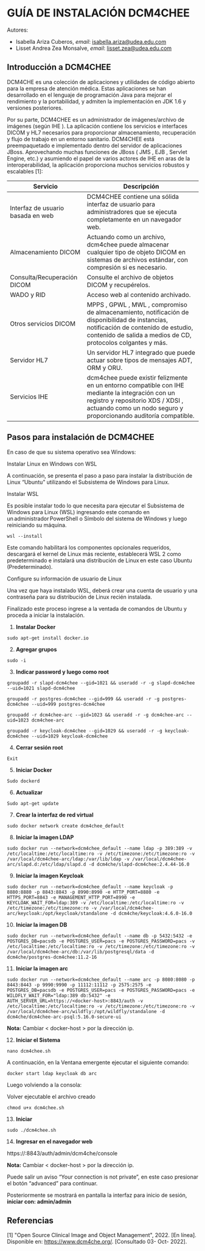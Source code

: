 
# GUÍA DE INSTALACIÓN DCM4CHEE

Autores: 
* Isabella Ariza Cuberos, *email*: isabella.ariza@udea.edu.com
* Lisset Andrea Zea Monsalve, *email*: lisset.zea@udea.edu.com

## Introducción a DCM4CHEE

DCM4CHE es una colección de aplicaciones y utilidades de código abierto para la empresa de atención médica. Estas aplicaciones se han desarrollado en el lenguaje de programación Java para mejorar el rendimiento y la portabilidad, y admiten la implementación en JDK 1.6 y versiones posteriores.

Por su parte, DCM4CHEE es un administrador de imágenes/archivo de imágenes (según IHE ). La aplicación contiene los servicios e interfaces DICOM y HL7 necesarios para proporcionar almacenamiento, recuperación y flujo de trabajo en un entorno sanitario. DCM4CHEE está preempaquetado e implementado dentro del servidor de aplicaciones JBoss. Aprovechando muchas funciones de JBoss ( JMS , EJB , Servlet Engine, etc.) y asumiendo el papel de varios actores de IHE en aras de la interoperabilidad, la aplicación proporciona muchos servicios robustos y escalables [1]:

|Servicio|Descripción|
|--------|--------|
|Interfaz de usuario basada en web|DCM4CHEE contiene una sólida interfaz de usuario para administradores que se ejecuta completamente en un navegador web.|
|Almacenamiento DICOM|Actuando como un archivo, dcm4chee puede almacenar cualquier tipo de objeto DICOM en sistemas de archivos estándar, con compresión si es necesario.|
|Consulta/Recuperación DICOM|Consulte el archivo de objetos DICOM y recupérelos.|
|WADO y RID|Acceso web al contenido archivado.|
|Otros servicios DICOM|MPPS , GPWL , MWL , compromiso de almacenamiento, notificación de disponibilidad de instancias, notificación de contenido de estudio, contenido de salida a medios de CD, protocolos colgantes y más.|
|Servidor HL7|Un servidor HL7 integrado que puede actuar sobre tipos de mensajes ADT, ORM y ORU.|
|Servicios IHE|dcm4chee puede existir felizmente en un entorno compatible con IHE mediante la integración con un registro y repositorio XDS / XDSI , actuando como un nodo seguro y proporcionando auditoría compatible.|

## Pasos para instalación de DCM4CHEE

En caso de que su sistema operativo sea Windows: 

Instalar Linux en Windows con WSL 

A continuación, se presenta el paso a paso para instalar la distribución de Linux “Ubuntu” utilizando el Subsistema de Windows para Linux. 

Instalar WSL 

Es posible instalar todo lo que necesita para ejecutar el Subsistema de Windows para Linux (WSL) ingresando este comando en un administrador PowerShell o Símbolo del sistema de Windows y luego reiniciando su máquina. 
```
wsl --install 
```

Este comando habilitará los componentes opcionales requeridos, descargará el kernel de Linux más reciente, establecerá WSL 2 como predeterminado e instalará una distribución de Linux en este caso Ubuntu (Predeterminado).

Configure su información de usuario de Linux 

Una vez que haya instalado WSL, deberá crear una cuenta de usuario y una contraseña para su distribución de Linux recién instalada. 

Finalizado este proceso ingrese a la ventada de comandos de Ubuntu y proceda a iniciar la instalación. 

1. **Instalar Docker** 

```
sudo apt-get install docker.io 
```
2. **Agregar grupos** 
```
sudo -i 
```
3. **Indicar password y luego como root**

```
groupadd -r slapd-dcm4chee --gid=1021 && useradd -r -g slapd-dcm4chee --uid=1021 slapd-dcm4chee 

groupadd -r postgres-dcm4chee --gid=999 && useradd -r -g postgres-dcm4chee --uid=999 postgres-dcm4chee 

groupadd -r dcm4chee-arc --gid=1023 && useradd -r -g dcm4chee-arc --uid=1023 dcm4chee-arc 

groupadd -r keycloak-dcm4chee --gid=1029 && useradd -r -g keycloak-dcm4chee --uid=1029 keycloak-dcm4chee  
```
4. **Cerrar sesión root**
```
Exit 
```

5. **Iniciar Docker**
```
Sudo dockerd 
```
 
6. **Actualizar**
```
Sudo apt-get update 
```
7. **Crear la interfaz de red virtual**
```
sudo docker network create dcm4chee_default 
```
8. **Iniciar la imagen LDAP**
```
sudo docker run --network=dcm4chee_default --name ldap -p 389:389 -v /etc/localtime:/etc/localtime:ro -v /etc/timezone:/etc/timezone:ro -v /var/local/dcm4chee-arc/ldap:/var/lib/ldap -v /var/local/dcm4chee-arc/slapd.d:/etc/ldap/slapd.d -d dcm4che/slapd-dcm4chee:2.4.44-16.0 
```

9. **Iniciar la imagen Keycloak**
```
sudo docker run --network=dcm4chee_default --name keycloak -p 8880:8880 -p 8843:8843 -p 8990:8990 -e HTTP_PORT=8880 -e HTTPS_PORT=8843 -e MANAGEMENT_HTTP_PORT=8990 -e KEYCLOAK_WAIT_FOR=ldap:389 -v /etc/localtime:/etc/localtime:ro -v /etc/timezone:/etc/timezone:ro -v /var/local/dcm4chee-arc/keycloak:/opt/keycloak/standalone -d dcm4che/keycloak:4.6.0-16.0 
```
10. **Iniciar la imagen DB** 
```
sudo docker run --network=dcm4chee_default --name db -p 5432:5432 -e POSTGRES_DB=pacsdb -e POSTGRES_USER=pacs -e POSTGRES_PASSWORD=pacs -v /etc/localtime:/etc/localtime:ro -v /etc/timezone:/etc/timezone:ro -v /var/local/dcm4chee-arc/db:/var/lib/postgresql/data -d dcm4che/postgres-dcm4chee:11.2-16 
```
11. **Iniciar la imagen arc**
```
sudo docker run --network=dcm4chee_default --name arc -p 8080:8080 -p 8443:8443 -p 9990:9990 -p 11112:11112 -p 2575:2575 -e POSTGRES_DB=pacsdb -e POSTGRES_USER=pacs -e POSTGRES_PASSWORD=pacs -e WILDFLY_WAIT_FOR="ldap:389 db:5432" -e AUTH_SERVER_URL=https://<docker-host>:8843/auth -v /etc/localtime:/etc/localtime:ro -v /etc/timezone:/etc/timezone:ro -v /var/local/dcm4chee-arc/wildfly:/opt/wildfly/standalone -d dcm4che/dcm4chee-arc-psql:5.16.0-secure-ui 
```

**Nota:** Cambiar < docker-host > por la dirección ip. 

12. **Iniciar el Sistema**
```
nano dcm4chee.sh 
```
 
A continuación, en la Ventana emergente ejecutar el siguiente comando:  
```
docker start ldap keycloak db arc 
```

Luego volviendo a la consola: 

Volver ejecutable el archivo creado 
```
chmod u+x dcm4chee.sh 
```

13. **Iniciar**
```
sudo ./dcm4chee.sh 
```
 
14. **Ingresar en el navegador web**

https://<docker-host>:8843/auth/admin/dcm4che/console

**Nota:** Cambiar < docker-host > por la dirección ip. 

Puede salir un aviso “Your connection is not private”, en este caso presionar el botón “advanced” para continuar. 

Posteriormente se mostrará en pantalla la interfaz para inicio de sesión, **iniciar con: admin/admin**
 

## Referencias

[1] "Open Source Clinical Image and Object Management", 2022. [En línea]. Disponible en:
https://www.dcm4che.org/. [Consultado 03- Oct- 2022].





